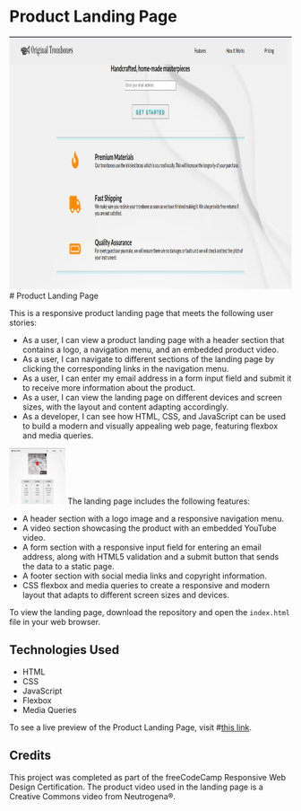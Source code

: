 # Product Landing Page
<img src="./homepage.png" width="790" height="450" /> 
# Product Landing Page

This is a responsive product landing page that meets the following user stories:

- As a user, I can view a product landing page with a header section that contains a logo, a navigation menu, and an embedded product video.
- As a user, I can navigate to different sections of the landing page by clicking the corresponding links in the navigation menu.
- As a user, I can enter my email address in a form input field and submit it to receive more information about the product.
- As a user, I can view the landing page on different devices and screen sizes, with the layout and content adapting accordingly.
- As a developer, I can see how HTML, CSS, and JavaScript can be used to build a modern and visually appealing web page, featuring flexbox and media queries.
<img src="./sechomepage.png" width="100" height="100" />
The landing page includes the following features:

- A header section with a logo image and a responsive navigation menu.
- A video section showcasing the product with an embedded YouTube video.
- A form section with a responsive input field for entering an email address, along with HTML5 validation and a submit button that sends the data to a static page.
- A footer section with social media links and copyright information.
- CSS flexbox and media queries to create a responsive and modern layout that adapts to different screen sizes and devices.

To view the landing page, download the repository and open the `index.html` file in your web browser.

## Technologies Used

- HTML
- CSS
- JavaScript
- Flexbox
- Media Queries
 
To see a live preview of the Product Landing Page, visit #[this link](https://estrella-cutiepie.me/Build-a-Product-Landing-Page/).
## Credits

This project was completed as part of the freeCodeCamp Responsive Web Design Certification. The product video used in the landing page is a Creative Commons video from Neutrogena®.
